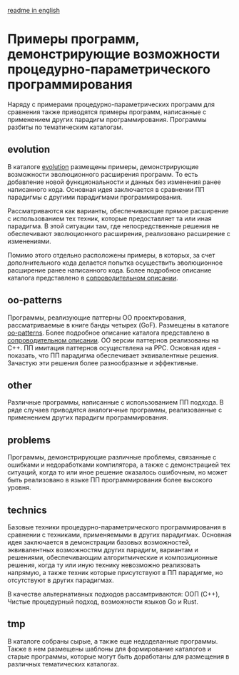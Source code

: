 [readme in english](readme.md)

# Примеры программ, демонстрирующие возможности процедурно-параметрического программирования

Наряду с примерами процедурно-параметрических программ для сравнения также приводятся примеры программ, написанные с применением других парадигм программирования. Программы разбиты по тематическим каталогам.

## evolution

В каталоге [evolution](evolution) размещены примеры, демонстрирующие возможности эволюционного расширения программ. То есть добавление новой функциональности и данных без изменения ранее написанного кода. Основная идея заключается в сравнении ПП парадигмы с другими парадигмами программирования.

Рассматриваются как варианты, обеспечивающие прямое расширение с использованием тех техник, которые предоставляет та или иная парадигма. В этой ситуации там, где непосредственные решения не обеспечивают эволюционного расширения, реализовано расширение с изменениями.

Помимо этого отдельно расположены примеры, в которых, за счет дополнительного кода делается попытка осуществить эволюционное расширение ранее написанного кода. Более подробное описание каталога представлено в [сопроводительном описании](evolution/readme-ru.md).

## oo-patterns

Программы, реализующие паттерны ОО проектирования, рассматриваемые в книге банды четырех (GoF). Размещены в каталоге [oo-patterns](oo-patterns). Более подробное описание каталога представлено в [сопроводительном описании](oo-patterns/readme-ru.md). ОО версии паттернов реализованы на C++. ПП имитация паттернов осуществлена на PPC. Основная идея - показать, что ПП парадигма обеспечивает эквивалентные решения. Зачастую эти решения более разнообразные и эффективные.

## other

Различные программы, написанные с использованием ПП подхода. В ряде случаев приводятся аналогичные программы, реализованные с применением других парадигм программирования.

## problems

Программы, демонстрирующие различные проблемы, связанные с ошибками и недоработками компилятора, а также с демонстрацией тех ситуаций, когда то или иное решение оказалось ошибочным, но может быть реализовано в языке ПП программирования более высокого уровня.

## technics

Базовые техники процедурно-параметрического программирования в сравнении с техниками, применяемыми в других парадигмах. Основная идея заключается в демонстрации базовых возможностей, эквивалентных возможностям других парадигм, вариантам и решениями, обеспечивающим алгоритмические и композиционные решения, когда ту или иную технику невозможно реализовать напрямую, а также техник которые присутствуют в ПП парадигме, но отсутствуют в других парадигмах.

В качестве альтернативных подходов рассамтриваются: ООП (C++), Чистые процедурный подход, возможности языков Go и Rust.

## tmp
В каталоге собраны сырые, а также еще недоделанные программы. Также в нем размещены шаблоны для формирование каталогов и старые программы, которые могут быть доработаны для размещения в различных тематических каталогах.

